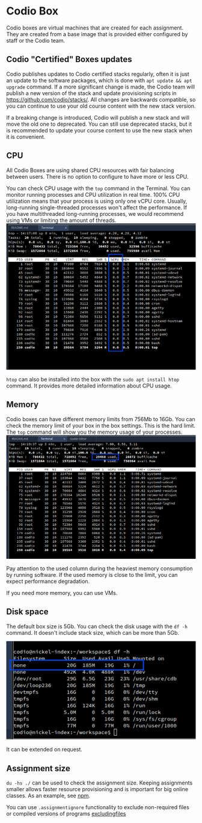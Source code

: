 # Codio Box 

Codio boxes are virtual machines that are created for each assignment. They are created from a base image that is provided either configured by staff or the Codio team. 

## Codio "Certified" Boxes updates
Codio publishes updates to Codio certified stacks regularly, often it is just an update to the software packages, which is done with `apt update && apt upgrade` command.
If a more significant change is made, the Codio team will publish a new version of the stack and update provisioning scripts in https://github.com/codio/stacks/. All changes are backwards compatible, so you can continue to use your old course content with the new stack version.

If a breaking change is introduced, Codio will publish a new stack and will move the old one to deprecated. You can still use deprecated stacks, but it is recommended to update your course content to use the new stack when it is convenient. 

## CPU

All Codio Boxes are using shared CPU resources with fair balancing between users. There is no option to configure to have more or less CPU.

You can check CPU usage with the `top` command in the Terminal. You can monitor running processes and CPU utilization in real time. 100% CPU utilization means that your process is using only one vCPU core. Usually, long-running single-threaded processes won't affect the performance. If you have multithreaded long-running processes, we would recommend using VMs or limiting the amount of threads.
![top-cpu](../img/top-cpu.png)

`htop` can also be installed into the box with the `sudo apt install htop` command. It provides more detailed information about CPU usage.

## Memory

Codio boxes can have different memory limits from 756Mb to 16Gb. You can check the memory limit of your box in the box settings. This is the hard limit. The `top` command will show you the memory usage of your processes.
![top-memory](../img/top-memory.png)

Pay attention to the used column during the heaviest memory consumption by running software. If the used memory is close to the limit, you can expect performance degradation.

If you need more memory, you can use VMs.

## Disk space

The default box size is 5Gb. You can check the disk usage with the `df -h` command. It doesn't include stack size, which can be more than 5Gb.

![df-disk](../img/df-disk.png)

It can be extended on request.

## Assignment size

`du -hs ./` can be used to check the assignment size. Keeping assignments smaller allows faster resource provisioning and is important for big online classes. As an example, see [npm](npm.md).

You can use `.assignmentignore` functionality to exclude non-required files or compiled versions of programs [excludingfiles](https://docs.codio.com/instructors/authoring/guides/excludingfiles.html#to-students)
